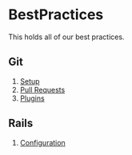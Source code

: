 BestPractices
=============

This holds all of our best practices.

## Git

1. [Setup](git/setup.md)
2. [Pull Requests](git/pull-requests.md)
3. [Plugins](git/plugins.md)

## Rails

1. [Configuration](rails/configuration.md)
